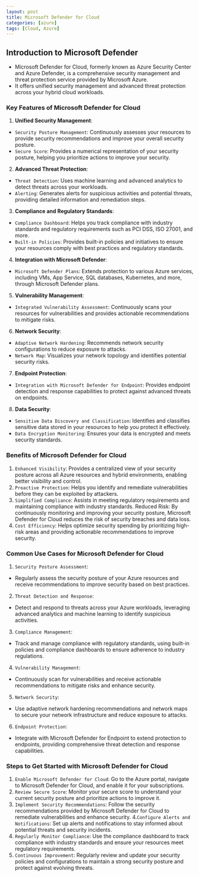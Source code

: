 ```yaml
---
layout: post
title: Microsoft Defender for Cloud
categories: [azure]
tags: [Cloud, Azure]
---
```


## Introduction to Microsoft Defender
- Microsoft Defender for Cloud, formerly known as Azure Security Center and Azure Defender, is a comprehensive security management and threat protection service provided by Microsoft Azure. 
- It offers unified security management and advanced threat protection across your hybrid cloud workloads.

### Key Features of Microsoft Defender for Cloud
1. **Unified Security Management**:
- `Security Posture Management`: Continuously assesses your resources to provide security recommendations and improve your overall security posture.
- `Secure Score`: Provides a numerical representation of your security posture, helping you prioritize actions to improve your security.

2. **Advanced Threat Protection**:
- `Threat Detection`: Uses machine learning and advanced analytics to detect threats across your workloads.
- `Alerting`: Generates alerts for suspicious activities and potential threats, providing detailed information and remediation steps.

3. **Compliance and Regulatory Standards**:
- `Compliance Dashboard`: Helps you track compliance with industry standards and regulatory requirements such as PCI DSS, ISO 27001, and more.
- `Built-in Policies`: Provides built-in policies and initiatives to ensure your resources comply with best practices and regulatory standards.

4. **Integration with Microsoft Defender**:
- `Microsoft Defender Plans`: Extends protection to various Azure services, including VMs, App Service, SQL databases, Kubernetes, and more, through Microsoft Defender plans.

5. **Vulnerability Management**:
- `Integrated Vulnerability Assessment`: Continuously scans your resources for vulnerabilities and provides actionable recommendations to mitigate risks.

6. **Network Security**:
- `Adaptive Network Hardening`: Recommends network security configurations to reduce exposure to attacks.
- `Network Map`: Visualizes your network topology and identifies potential security risks.

7. **Endpoint Protection**:
- `Integration with Microsoft Defender for Endpoint`: Provides endpoint detection and response capabilities to protect against advanced threats on endpoints.

8. **Data Security**:
- `Sensitive Data Discovery and Classification`: Identifies and classifies sensitive data stored in your resources to help you protect it effectively.
- `Data Encryption Monitoring`: Ensures your data is encrypted and meets security standards.

### Benefits of Microsoft Defender for Cloud
1. `Enhanced Visibility`: Provides a centralized view of your security posture across all Azure resources and hybrid environments, enabling better visibility and control.
2. `Proactive Protection`: Helps you identify and remediate vulnerabilities before they can be exploited by attackers.
3. `Simplified Compliance`: Assists in meeting regulatory requirements and maintaining compliance with industry standards.
Reduced Risk: By continuously monitoring and improving your security posture, Microsoft Defender for Cloud reduces the risk of security breaches and data loss.
4. `Cost Efficiency`: Helps optimize security spending by prioritizing high-risk areas and providing actionable recommendations to improve security.

### Common Use Cases for Microsoft Defender for Cloud
1. `Security Posture Assessment`:
- Regularly assess the security posture of your Azure resources and receive recommendations to improve security based on best practices.

2. `Threat Detection and Response`:
- Detect and respond to threats across your Azure workloads, leveraging advanced analytics and machine learning to identify suspicious activities.

3. `Compliance Management`:
- Track and manage compliance with regulatory standards, using built-in policies and compliance dashboards to ensure adherence to industry regulations.

4. `Vulnerability Management`:
- Continuously scan for vulnerabilities and receive actionable recommendations to mitigate risks and enhance security.

5. `Network Security`:
- Use adaptive network hardening recommendations and network maps to secure your network infrastructure and reduce exposure to attacks.

6. `Endpoint Protection`:
- Integrate with Microsoft Defender for Endpoint to extend protection to endpoints, providing comprehensive threat detection and response capabilities.

### Steps to Get Started with Microsoft Defender for Cloud
1. `Enable Microsoft Defender for Cloud`: Go to the Azure portal, navigate to Microsoft Defender for Cloud, and enable it for your subscriptions.
2. `Review Secure Score`: Monitor your secure score to understand your current security posture and prioritize actions to improve it.
3. `Implement Security Recommendations`: Follow the security recommendations provided by Microsoft Defender for Cloud to remediate vulnerabilities and enhance security.
4.`Configure Alerts and Notifications`: Set up alerts and notifications to stay informed about potential threats and security incidents.
5. `Regularly Monitor Compliance`: Use the compliance dashboard to track compliance with industry standards and ensure your resources meet regulatory requirements.
6. `Continuous Improvement`: Regularly review and update your security policies and configurations to maintain a strong security posture and protect against evolving threats.

